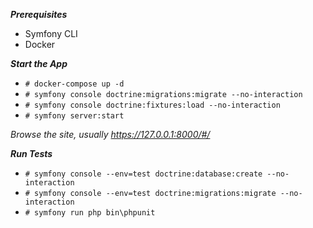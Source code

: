 ***Prerequisites**** Symfony CLI* Docker***Start the App***  - `# docker-compose up -d`  - `# symfony console doctrine:migrations:migrate --no-interaction`  - `# symfony console doctrine:fixtures:load --no-interaction`  - `# symfony server:start`  _Browse the site, usually https://127.0.0.1:8000/#/_***Run Tests***- `# symfony console --env=test doctrine:database:create --no-interaction`- `# symfony console --env=test doctrine:migrations:migrate --no-interaction`- `# symfony run php bin\phpunit`